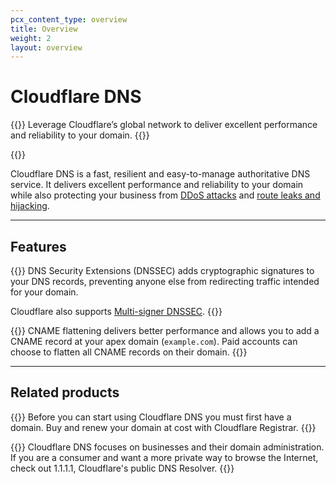 ```yaml
---
pcx_content_type: overview
title: Overview
weight: 2
layout: overview
---
```


# Cloudflare DNS

{{<description>}}
Leverage Cloudflare’s global network to deliver excellent performance and reliability to your domain.
{{</description>}}

{{<plan type="all">}}

Cloudflare DNS is a fast, resilient and easy-to-manage authoritative DNS service. It delivers excellent performance and reliability to your domain while also protecting your business from [DDoS attacks](https://www.cloudflare.com/learning/ddos/what-is-a-ddos-attack/) and [route leaks and hijacking](https://www.cloudflare.com/learning/security/glossary/bgp-hijacking/).

---

## Features

{{<feature header="DNSSEC" href="/dns/dnssec/">}}
DNS Security Extensions (DNSSEC) adds cryptographic signatures to your DNS records, preventing anyone else from redirecting traffic intended for your domain.

Cloudflare also supports [Multi-signer DNSSEC](/dns/dnssec/multi-signer-dnssec/).
{{</feature>}}

{{<feature header="CNAME flattening" href="/dns/cname-flattening/">}}
CNAME flattening delivers better performance and allows you to add a CNAME record at your apex domain (`example.com`). Paid accounts can choose to flatten all CNAME records on their domain.
{{</feature>}}

---
 
## Related products
 
{{<related header="Registrar" href="/registrar/" product="registrar">}}
Before you can start using Cloudflare DNS you must first have a domain. Buy and renew your domain at cost with Cloudflare Registrar.
{{</related>}}

{{<related header="DNS Resolver" href="/1.1.1.1/" product="1.1.1.1">}}
Cloudflare DNS focuses on businesses and their domain administration. If you are a consumer and want a more private way to browse the Internet, check out 1.1.1.1, Cloudflare's public DNS Resolver.
{{</related>}}

